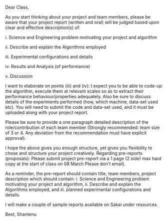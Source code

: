 Dear Class,

As you start thinking about your project and team members, please be aware that
your project report (written and oral) will be judged based upon clear and
effective description(s) of:

i. Science and Engineering problem motivating your project and algorithm

ii. Describe and explain the Algorithms employed

iii. Experimental configurations and details

iv. Results and Analysis (of performance)

v. Discussion

I want to elaborate on points (iii) and (iv): I expect you to be able to code-up
the algorithm, execute them at relevant scales so as to extract their
performance behaviour/properties adequately. Also be sure to discuss details of
the experiments performed (how, which machine, data-set used etc). You will need
to submit the code and data-set used, and it must be uploaded along with your
project report.

Please be sure to provide a one paragraph detailed description of the
role/contribution of each team member (Strongly recommended: team size of 3 or
4. Any deviation from the recommendation must have explicit approval).

I hope the above gives you enough structure, yet gives you flexibility to chose
and structure your project creatively. Regarding pre-reports (proposals):
Please submit project pre-report via a 1 page (2 side) max hard copy at the
start of class on 08 March Please don't email).

As a reminder, the pre-report should contain title, team members, project
description which should contain: i. Science and Engineering problem motivating
your project and algorithm, ii. Describe and explain the Algorithms employed,
and iii. planned experimental configurations and details.

I will make a couple of sample reports available on Sakai under resources.

Best,
Shantenu 
